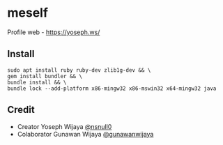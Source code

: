 # meself

Profile web - <https://yoseph.ws/>

## Install

```shell
sudo apt install ruby ruby-dev zlib1g-dev && \
gem install bundler && \
bundle install && \
bundle lock --add-platform x86-mingw32 x86-mswin32 x64-mingw32 java
```

## Credit

- Creator Yoseph Wijaya [@nsnull0](https://github.com/nsnull0)
- Colaborator Gunawan Wijaya [@gunawanwijaya](https://github.com/gunawanwijaya)
